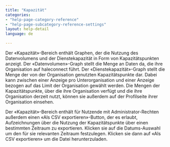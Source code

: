 ```yaml
---
title: "Kapazität"
categories:
- "help-page-category-reference"
- "help-page-subcategory-reference-settings"
layout: help-detail
language: de

---
```


Der &laquo;Kapazität&raquo;-Bereich enthält Graphen, der die Nutzung des Datenvolumens und der Dienstekapazität in Form von Kapazitätspunkten anzeigt. Der &laquo;Datenvolumen&raquo;-Graph stellt die Menge an Daten da, die ihre Organisation auf haleconnect führt. Der &laquo;Dienstekapazität&raquo;-Graph stellt die Menge der von der Organisation genutzten Kapazitätspunkte dar. Dabei kann zwischen einer Anzeige pro Unterorganisation und einer Anzeige bezogen auf das Limit der Organisation gewählt werden. Die Mengen der Kapazitätspunkte, über die ihre Organisation verfügt und die ihre Organisation derzeit nutzt, können sie außerdem auf der Profilseite ihrer Organisation einsehen.

Der &laquo;Kapazität&raquo;-Bereich enthält für Nutzende mit Administrator-Rechten außerdem einen &laquo;Als CSV exportieren&raquo;-Button, der es erlaubt, Aufzeichnungen über die Nutzung der Kapazitätspunkte über einen bestimmten Zeitraum zu exportieren. Klicken sie auf die Datums-Auswahl um den für sie relevanten Zeitraum festzulegen. Klicken sie dann auf &laquo;Als CSV exportieren&raquo; um die Datei herunterzuladen.